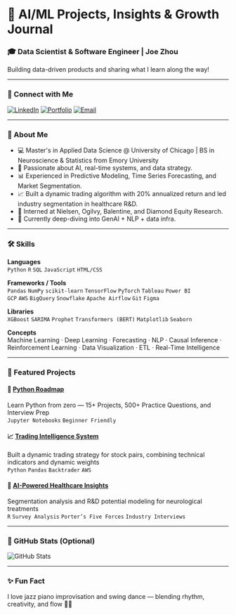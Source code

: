 # 🚀 AI/ML Projects, Insights & Growth Journal

### 🎓 Data Scientist & Software Engineer | Joe Zhou

Building data-driven products and sharing what I learn along the way!

---

### 🔗 Connect with Me
[![LinkedIn](https://img.shields.io/badge/-LinkedIn-0A66C2?logo=linkedin&logoColor=white)](https://www.linkedin.com/in/your-link/)
[![Portfolio](https://img.shields.io/badge/-Portfolio-FFA500?logo=Google-Chrome&logoColor=white)](https://your-portfolio.com)
[![Email](https://img.shields.io/badge/-Email-EA4335?logo=gmail&logoColor=white)](mailto:your@email.com)

---

### 🧠 About Me

- 💻 Master's in Applied Data Science @ University of Chicago | BS in Neuroscience & Statistics from Emory University
- 🧪 Passionate about AI, real-time systems, and data strategy.
- 📊 Experienced in Predictive Modeling, Time Series Forecasting, and Market Segmentation.
- 📈 Built a dynamic trading algorithm with 20% annualized return and led industry segmentation in healthcare R&D.
- 🤝 Interned at Nielsen, Ogilvy, Balentine, and Diamond Equity Research.
- 🌱 Currently deep-diving into GenAI + NLP + data infra.

---

### 🛠 Skills

**Languages**  
`Python` `R` `SQL` `JavaScript` `HTML/CSS`  

**Frameworks / Tools**  
`Pandas` `NumPy` `scikit-learn` `TensorFlow` `PyTorch` `Tableau` `Power BI`  
`GCP` `AWS` `BigQuery` `Snowflake` `Apache Airflow` `Git` `Figma`

**Libraries**  
`XGBoost` `SARIMA` `Prophet` `Transformers (BERT)` `Matplotlib` `Seaborn`

**Concepts**  
Machine Learning · Deep Learning · Forecasting · NLP · Causal Inference · Reinforcement Learning · Data Visualization · ETL · Real-Time Intelligence

---

### 📂 Featured Projects

#### 🧭 [Python Roadmap](https://github.com/Joe082/Python-Roadmap)
Learn Python from zero — 15+ Projects, 500+ Practice Questions, and Interview Prep  
`Jupyter Notebooks` `Beginner Friendly`

#### 📈 [Trading Intelligence System](https://github.com/Joe082/YourProject)
Built a dynamic trading strategy for stock pairs, combining technical indicators and dynamic weights  
`Python` `Pandas` `Backtrader` `AWS`  

#### 🧠 [AI-Powered Healthcare Insights](https://github.com/Joe082/YourProject)
Segmentation analysis and R&D potential modeling for neurological treatments  
`R` `Survey Analysis` `Porter’s Five Forces` `Industry Interviews`

---

### 🌟 GitHub Stats (Optional)
![GitHub Stats](https://github-readme-stats.vercel.app/api?username=Joe082&show_icons=true&hide_title=true)

---

### ✨ Fun Fact
I love jazz piano improvisation and swing dance — blending rhythm, creativity, and flow 🎷🕺

